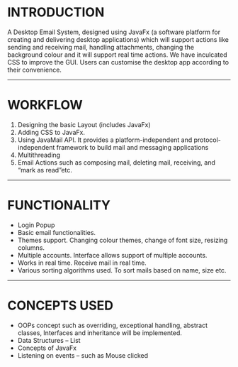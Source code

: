 # INTRODUCTION 

A Desktop Email System, designed using JavaFx (a software platform for creating and delivering 
desktop applications) which will support actions like sending and receiving mail, handling 
attachments, changing the background colour and it will support real time actions. We have 
inculcated CSS to improve the GUI. Users can customise the desktop app according to their 
convenience.

---

# WORKFLOW

1. Designing the basic Layout (includes JavaFx)
2. Adding CSS to JavaFx.
3. Using JavaMail API. It provides a platform-independent and protocol-independent framework to build mail and messaging applications
4. Multithreading
5. Email Actions such as composing mail, deleting mail, receiving, and “mark as read”etc.


---

# FUNCTIONALITY

<ul>
  <li> Login Popup </li>
  <li> Basic email functionalities. </li>
  <li> Themes support. Changing colour themes, change of font size, resizing columns.</li>
  <li> Multiple accounts. Interface allows support of multiple accounts.</li>
  <li> Works in real time. Receive mail in real time.</li>
  <li> Various sorting algorithms used. To sort mails based on name, size etc.</li>
</ul>

---

# CONCEPTS USED

<ul>
<li> OOPs concept such as overriding, exceptional handling, abstract classes, Interfaces and 
inheritance will be implemented. </li>
<li> Data Structures – List </li>
<li> Concepts of JavaFx </li>
<li> Listening on events – such as Mouse clicked </li>
</ul>
